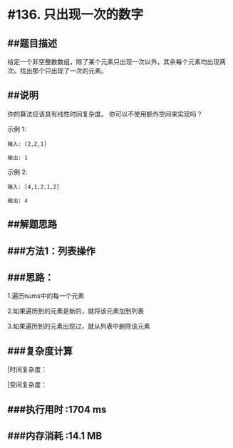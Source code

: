 #136. 只出现一次的数字
============

##题目描述
-------

给定一个非空整数数组，除了某个元素只出现一次以外，其余每个元素均出现两次。找出那个只出现了一次的元素。

##说明
----

你的算法应该具有线性时间复杂度。 你可以不使用额外空间来实现吗？

示例 1:

    输入: [2,2,1]
    
    输出: 1
    
示例 2:

    输入: [4,1,2,1,2]
    
    输出: 4

##解题思路
-------

###方法1：列表操作
--------------

###思路：
-----

1.遍历nums中的每一个元素

2.如果遍历到的元素是新的，就将该元素加到列表

3.如果遍历到的元素出现过，就从列表中删除该元素

###复杂度计算
-------------

|时间复杂度：

|空间复杂度：

###执行用时 :1704 ms
--------------------

###内存消耗 :14.1 MB
--------------------
